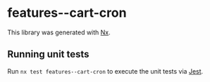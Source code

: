 # features--cart-cron

This library was generated with [Nx](https://nx.dev).

## Running unit tests

Run `nx test features--cart-cron` to execute the unit tests via [Jest](https://jestjs.io).
